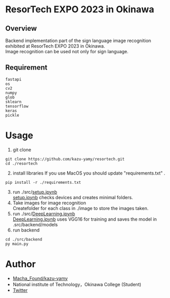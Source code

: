 # ResorTech EXPO 2023 in Okinawa

## Overview
Backend implementation part of the sign language image recognition  
exhibited at ResorTech EXPO 2023 in Okinawa.  
Image recognition can be used not only for sign language.

## Requirement
```
fastapi
os
cv2
numpy
glob
sklearn
tensorflow
keras
pickle
```

# Usage
1. git clone
```
git clone https://github.com/kazu-yamy/resortech.git
cd ./resortech
```
2. install libraries
If you use MacOS you should update "requirements.txt" .
```
pip install -r ./requirements.txt
```
3. run ./src/[setup.ipynb](https://github.com/kazu-yamy/resortech/blob/main/src/setup.ipynb)  
[setup.ipynb](https://github.com/kazu-yamy/resortech/blob/main/src/setup.ipynb) checks devices and creates minimal folders.
4. Take images for image recognition  
Createfolder for each class in ./image to store the images taken.
5. run ./src/[DeepLearning.ipynb](https://github.com/kazu-yamy/resortech/blob/main/src/DeepLearning.ipynb)  
[DeepLearning.ipynb](https://github.com/kazu-yamy/resortech/blob/main/src/DeepLearning.ipynb) uses VGG16 for training and saves the model in .src/backend/models
6. run backend
```
cd ./src/backend
py main.py
```

# Author
* [Macha_Found/kazu-yamy](https://github.com/kazu-yamy)
* National institute of Technology，Okinawa College (Student)
* [Twitter](https://twitter.com/Kazuki_yamy0125)
